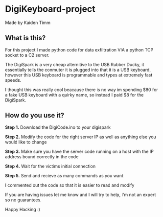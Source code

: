 # DigiKeyboard-project
Made by Kaiden Timm
## What is this?
For this project I made python code for data exfiltration VIA a python TCP socket to a C2 server.

The DigiSpark is a very cheap alternitive to the USB Rubber Ducky, it essentially tells the conmuter it is plugged into that it is a USB keyboard, however this USB keyboard is programmable and types at extremely fast speeds. 

I thought this was really cool beacause there is no way im spending $80 for a fake USB keyboard with a quirky name, so instead I paid $8 for the DigiSpark. 

## How do you use it?

**Step 1.** Download the DigiCode.ino to your digispark 

**Step 2.** Modify the code for the right server IP as well as anything else you would like to change

**Step 3.** Make sure you have the server code running on a host with the IP address bound correctly in the code

**Step 4.** Wait for the victims initial connection

**Step 5.** Send and recieve as many commands as you want

I commented out the code so that it is easier to read and modify

If you are having issues let me know and I will try to help, I'm not an expert so no guarantees.

Happy Hacking :)
